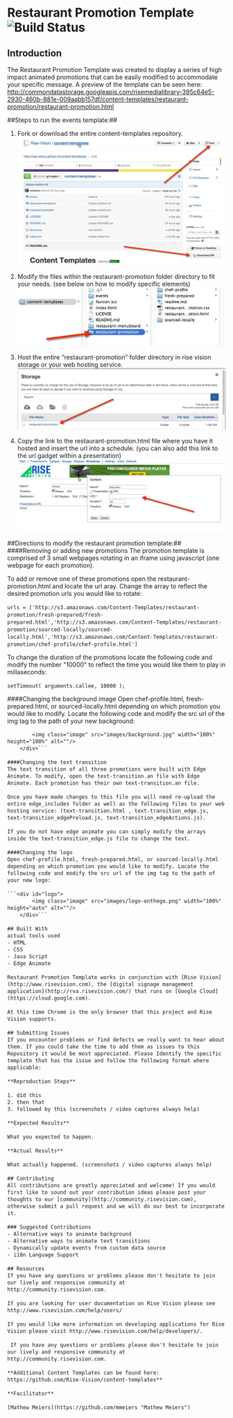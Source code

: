 # Restaurant Promotion Template ![Build Status](http://devtools1.risevision.com:8080/job/Storage-Client-BranchPush/badge/icon)

## Introduction

The Restaurant Promotion Template was created to display a series of high impact animated promotions that can be easily modified to accommodate your specific message. A preview of the template can be seen here: http://commondatastorage.googleapis.com/risemedialibrary-395c64e5-2930-460b-881e-009aabb157df/content-templates/restaurant-promotion/restaurant-promotion.html

##Steps to run the events template:##

1. Fork or download the entire content-templates repository.
![alt tag](images/readme-step1.jpg)

2. Modify the files within the restaurant-promotion folder directory to fit your needs. (see below on how to modify specific elements)
![alt tag](images/readme-step2.jpg)

3. Host the entire “restaurant-promotion” folder directory in rise vision storage or your web hosting service.
![alt tag](images/readme-step3.jpg)

4. Copy the link to the restaurant-promotion.html file where you have it hosted and insert the url into a schedule. (you can also add this link to the url gadget within a presentation)
![alt tag](images/readme-step4.jpg)


##Directions to modify the restaurant promotion template:##
####Removing or adding new promotions
The promotion template is comprised of 3 small webpages rotating in an iframe using javascript (one webpage for each promotion). 

To add or remove one of these promotions open the restaurant-promotion.html and locate the url aray. Change the array to reflect the desired promotion urls you would like to rotate:

```urls = ['http://s3.amazonaws.com/Content-Templates/restaurant-promotion/fresh-prepared/fresh-prepared.html','http://s3.amazonaws.com/Content-Templates/restaurant-promotion/sourced-locally/sourced-locally.html','http://s3.amazonaws.com/Content-Templates/restaurant-promotion/chef-profile/chef-profile.html']```

To change the duration of the promotions locate the following code and modify the number "10000" to reflect the time you would like them to play in millaseconds:

```setTimeout( arguments.callee, 10000 );```



####Changing the background image
Open chef-profile.html, fresh-prepared.html, or sourced-locally.html depending on which promotion you would like to modify. Locate the following code and modify the src url of the img tag to the path of your new background:

``` <div id="background">
    	<img class="image" src="images/background.jpg" width="100%" height="100%" alt=""/>
    </div>```

####Changing the text transition
The text transition of all three promotions were built with Edge Animate. To modify, open the text-transition.an file with Edge Animate. Each promotion has their own text-transition.an file.

Once you have made changes to this file you will need re-upload the entire edge_includes folder as well as the following files to your web hosting service: (text-transition.html , text-transition_edge.js, text-transition_edgePreload.js, text-transition_edgeActions.js).

If you do not have edge animate you can simply modify the arrays inside the text-transition_edge.js file to change the text. 

####Changing the logo
Open chef-profile.html, fresh-prepared.html, or sourced-locally.html depending on which promotion you would like to modify. Locate the following code and modify the src url of the img tag to the path of your new logo:

```<div id="logo">
    	<img class="image" src="images/logo-onthego.png" width="100%" height="auto" alt=""/>
    </div>```

## Built With
actual tools used
- HTML
- CSS
- Java Script
- Edge Animate

Restaurant Promotion Template works in conjunction with [Rise Vision](http://www.risevision.com), the [digital signage management application](http://rva.risevision.com/) that runs on [Google Cloud](https://cloud.google.com).

At this time Chrome is the only browser that this project and Rise Vision supports.

## Submitting Issues
If you encounter problems or find defects we really want to hear about them. If you could take the time to add them as issues to this Repository it would be most appreciated. Please Identify the specific template that has the issue and follow the following format where applicable:

**Reproduction Steps**

1. did this
2. then that
3. followed by this (screenshots / video captures always help)

**Expected Results**

What you expected to happen.

**Actual Results**

What actually happened. (screenshots / video captures always help)

## Contributing
All contributions are greatly appreciated and welcome! If you would first like to sound out your contribution ideas please post your thoughts to our [community](http://community.risevision.com), otherwise submit a pull request and we will do our best to incorporate it.

### Suggested Contributions
- Alternative ways to animate background
- Alternative ways to animate text transitions
- Dynamically update events from custom data source
- i18n Language Support

## Resources
If you have any questions or problems please don't hesitate to join our lively and responsive community at http://community.risevision.com.

If you are looking for user documentation on Rise Vision please see http://www.risevision.com/help/users/

If you would like more information on developing applications for Rise Vision please visit http://www.risevision.com/help/developers/.

 If you have any questions or problems please don't hesitate to join our lively and responsive community at http://community.risevision.com.
 
**Additional Content Templates can be found here: https://github.com/Rise-Vision/content-templates**

**Facilitator**

[Mathew Meiers](https://github.com/mmeiers "Mathew Meiers")
